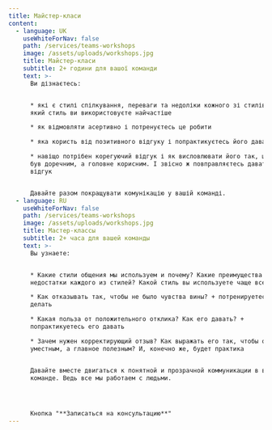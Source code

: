 ```yaml
---
title: Майстер-класи
content:
  - language: UK
    useWhiteForNav: false
    path: /services/teams-workshops
    image: /assets/uploads/workshops.jpg
    title: Майстер-класи
    subtitle: 2+ години для вашої команди
    text: >-
      Ви дізнаєтесь:


      * які є стилі спілкування, переваги та недоліки кожного зі стилів. А також
      який стиль ви використовуєте найчастіше

      * як відмовляти асертивно і потренуєтесь це робити

      * яка користь від позитивного відгуку і попрактикуєтесь його давати

      * навіщо потрібен корегуючий відгук і як висловлювати його так, щоб він
      був доречним, а головне корисним. І звісно ж повправляєтесь давати такий
      відгук


      Давайте разом покращувати комунікацію у вашій команді.
  - language: RU
    useWhiteForNav: false
    path: /services/teams-workshops
    image: /assets/uploads/workshops.jpg
    title: Мастер-класcы
    subtitle: 2+ часа для вашей команды
    text: >-
      Вы узнаете: 


      * Какие стили общения мы используем и почему? Какие преимущества и
      недостатки каждого из стилей? Какой стиль вы используете чаще всего?

      * Как отказывать так, чтобы не было чувства вины? + потренируетесь это
      делать

      * Какая польза от положительного отклика? Как его давать? +
      попрактикуетесь его давать

      * Зачем нужен корректирующий отзыв? Как выражать его так, чтобы он был
      уместным, а главное полезным? И, конечно же, будет практика


      Давайте вместе двигаться к понятной и прозрачной коммуникации в вашей
      команде. Ведь все мы работаем с людьми.




      Кнопка "**Записаться на консультацию**"
---
```

